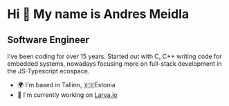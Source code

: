 Hi 👋 My name is Andres Meidla
==============================

Software Engineer
-----------------

I've been coding for over 15 years. Started out with C, C++ writing code for embedded systems, nowadays focusing more on full-stack development in the JS-Typescript ecospace.

* 🌍  I'm based in Tallinn, 🇪🇪Estonia
* 🚀  I'm currently working on [Larva.io](http://larva.io)
